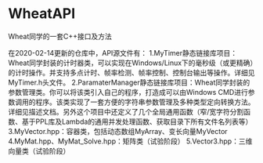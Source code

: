 # WheatAPI
Wheat同学的一套C++接口及方法

在2020-02-14更新的仓库中，API源文件有： 
1.MyTimer静态链接库项目：Wheat同学封装的计时器类，可以实现在Windows/Linux下的毫秒级（或更精确）的计时操作。并支持多点计时、帧率检测、帧率控制、控制台输出等操作。详细见MyTimer.h头文件。
2.ParamaterManager静态链接库项目：Wheat同学封装的参数管理类。你可以将该类引入自己的程序，打造成可以由Windows CMD进行参数调用的程序。该类实现了一套方便的字符串参数管理及多种类型定向转换方法。详细见描述文档。另外这个项目中还定义了几个全局通用函数（窄/宽字符分割函数、基于PPL库及Lambda的通用并发处理函数、获取目录下所有文件名列表等）
3.MyVector.hpp：容器类，包括动态数组MyArray、变长向量MyVector
4.MyMat.hpp、MyMat_Solve.hpp：矩阵类（试验阶段）
5.Vector3.hpp：三维向量类（试验阶段）